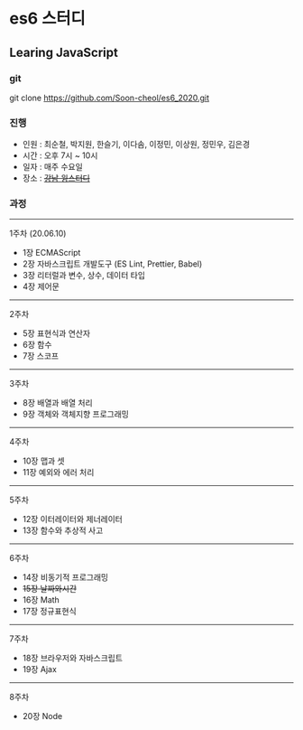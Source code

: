 # es6 스터디

## Learing JavaScript

### git

git clone https://github.com/Soon-cheol/es6_2020.git

### 진행

- 인원 : 최순철, 박지원, 한슬기, 이다솜, 이정민, 이상원, 정민우, 김은경
- 시간 : 오후 7시 ~ 10시
- 일자 : 매주 수요일
- 장소 : ~~<a href="https://spacecloud.kr/space/3476" target="_blank">강남 윙스터디</a>~~

### 과정

---

1주차 (20.06.10)

- 1장 ECMAScript
- 2장 자바스크립트 개발도구 (ES Lint, Prettier, Babel)
- 3장 리터럴과 변수, 상수, 데이터 타입
- 4장 제어문

---

2주차 

- 5장 표현식과 연산자
- 6장 함수
- 7장 스코프

---

3주차 

- 8장 배열과 배열 처리
- 9장 객체와 객체지향 프로그래밍 

---

4주차 

- 10장 맵과 셋
- 11장 예외와 에러 처리

---

5주차

- 12장 이터레이터와 제너레이터
- 13장 함수와 추상적 사고

---

6주차

- 14장 비동기적 프로그래밍
- ~~15장 날짜와시간~~
- 16장 Math
- 17장 정규표현식

---

7주차

- 18장 브라우저와 자바스크립트
- 19장 Ajax

---

8주차

- 20장 Node
